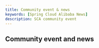 ```yaml
---
title: Community event & news
keywords: [Spring Cloud Alibaba News]
description: SCA community event
---
```


## Community event and news